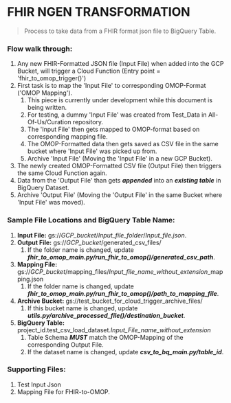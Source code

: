 # FHIR NGEN TRANSFORMATION
> Process to take data from a FHIR format json file to BigQuery Table.

### Flow walk through:
1. Any new FHIR-Formatted JSON file (Input File) when added into the GCP Bucket, will trigger a Cloud Function (Entry point = 'fhir_to_omop_trigger()')
2. First task is to map the 'Input File' to corresponding OMOP-Format ('OMOP Mapping'). 
   1. This piece is currently under development while this document is being written.
   2. For testing, a dummy 'Input File' was created from Test_Data in All-Of-Us/Curation repository.
   3. The 'Input File' then gets mapped to OMOP-format based on corresponding mapping file.
   4. The OMOP-Formatted data then gets saved as CSV file in the same bucket where 'Input File' was picked up from.
   5. Archive 'Input File' (Moving the 'Input File' in a new GCP Bucket).
3. The newly created OMOP-Formatted CSV file (Output File) then triggers the same Cloud Function again.
4. Data from the 'Output File' than gets ***appended*** into an ***existing table*** in BigQuery Dataset.
5. Archive 'Output File' (Moving the 'Output File' in the same Bucket where 'Input File' was moved).


### Sample File Locations and BigQuery Table Name:
1. **Input File:** gs://*GCP_bucket*/*Input_file_folder*/*Input_file.json*.
2. **Output File:** gs://*GCP_bucket*/generated_csv_files/
   1. If the folder name is changed, update ***fhir_to_omop_main.py/run_fhir_to_omop()/generated_csv_path***.
3. **Mapping File:** gs://*GCP_bucket*/mapping_files/*Input_file_name_without_extension*_mapping.json
   1. If the folder name is changed, update ***fhir_to_omop_main.py/run_fhir_to_omop()/path_to_mapping_file***.
4. **Archive Bucket:** gs://test_bucket_for_cloud_trigger_archive_files/
   1. If this bucket name is changed, update ***utils.py/archive_processed_file()/destination_bucket***.
5. **BigQuery Table:** project_id.test_csv_load_dataset.*Input_File_name_without_extension*
   1. Table Schema ***MUST*** match the OMOP-Mapping of the corresponding Output File.
   2. If the dataset name is changed, update ***csv_to_bq_main.py/table_id***.


### Supporting Files:
1. Test Input Json
2. Mapping File for FHIR-to-OMOP. 
